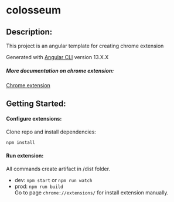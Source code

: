 # colosseum

## Description:

This project is an angular template for creating chrome extension

Generated with [Angular CLI](https://github.com/angular/angular-cli) version 13.X.X

##### More documentation on chrome extension:

[Chrome extension](https://developer.chrome.com/extensions)

## Getting Started:

#### Configure extensions:

Clone repo and install dependencies:

```bash
npm install
```

#### Run extension:

All commands create artifact in /dist folder.

- dev: `npm start` or `npm run watch`
- prod: `npm run build`  
  Go to page `chrome://extensions/` for install extension manually.
